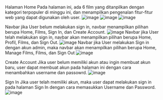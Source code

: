 Halaman Home
Pada halaman ini, ada 6 film yang ditanpilkan dengan kategori terpopuler di minggu ini, dan menampilkan pengenalan fitur-fitur web yang dapat digunakan oleh user.
![image](https://github.com/user-attachments/assets/b804e1b0-e76b-4edc-9c9b-be2caad15e9a)
![image](https://github.com/user-attachments/assets/c1b4d266-3461-4434-9fbf-2d1c9faa3884)
![image](https://github.com/user-attachments/assets/8add8786-abd0-4619-93f4-31a66f50b453)


Navbar jika User belum melakukan sign in, navbar menampilkan pilihan berupa Home, Films, Sign In, dan Create Account. 
![image](https://github.com/user-attachments/assets/5e34815d-c8b1-4e8e-bd6f-24acfc094d44)
Navbar jika User telah melakukan sign in, navbar akan menampilkan pilihan berupa Home, Profil, Films, dan Sign Out.
![image](https://github.com/user-attachments/assets/ea5f1f5a-b899-487d-8c97-86dddd3cc134)
Navbar jika User melakukan Sign in dengan akun admin, maka navbar akan menampilkan pilihan berupa Home, Manage Films, Films, dan Sign Out
![image](https://github.com/user-attachments/assets/c1b3a0d7-671d-4518-b4a8-74446553074c)

Create Account
Jika user belum memiliki akun atau ingin membuat akun baru, user dapat membuat akun pada halaman ini dengan cara menambahkan username dan passowrd.
![image](https://github.com/user-attachments/assets/9ef7bf6c-786a-44a6-a85a-5047f1122607)

Sign In
Jika user telah memiliki akun, maka user dapat melakukan sign in pada halaman Sign In dengan cara memasukkan Username dan Password.
![image](https://github.com/user-attachments/assets/acaa6560-d54c-4259-a6de-d173bdb0b29e)
